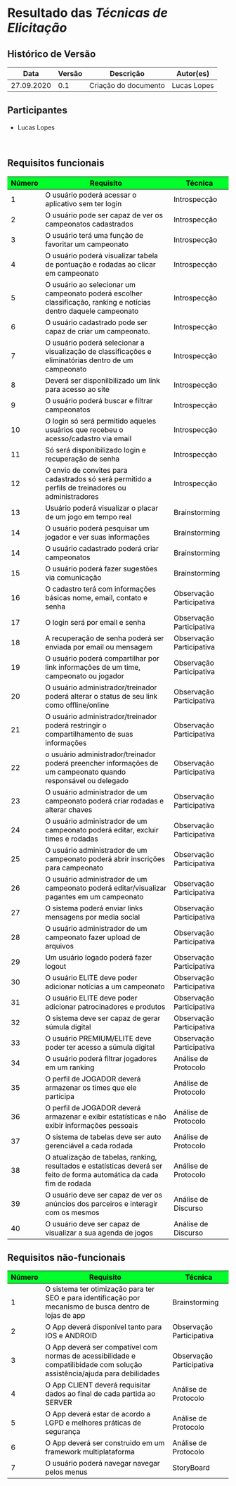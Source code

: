 # Resultado das *Técnicas de Elicitação*

## Histórico de Versão

<table class="table table-striped">
    <thead>
        <th>Data</th>
        <th>Versão </th>
        <th>Descrição</th>
        <th>Autor(es)</th>
    </thead>
    <tbody>
        <tr>
            <td> 27.09.2020 </td>
            <td> 0.1 </td>
            <td> Criação do documento </td>
            <td> Lucas Lopes </td>
        </tr>
    </tbody>
</table>

## Participantes
- Lucas Lopes
<br>

## Requisitos funcionais


<table class="table table-striped" style="color:black;">
    <thead style="background-color: #00ff2b;">
        <th>Número</th>
        <th>Requisito</th>
        <th>Técnica</th>
    </thead>
    <tbody>
        <tr>
            <td>1</td>
            <td>O usuário poderá acessar o aplicativo sem ter login</td>
            <td>Introspecção</td>
        </tr>
        <tr>
            <td>2</td>
            <td>O usuário pode ser capaz de ver os campeonatos cadastrados</td>
            <td>Introspecção</td>
        </tr>
        <tr>
            <td>3</td>
            <td>O usuário terá uma função de favoritar um campeonato</td>
            <td>Introspecção</td>
        </tr>
        <tr>
            <td>4</td>
            <td>O usuário poderá visualizar tabela de pontuação e rodadas ao clicar em campeonato</td>
            <td>Introspecção</td>
        </tr>
        <tr>
            <td>5</td>
            <td>O usuário ao selecionar um campeonato poderá escolher classificação, ranking e notícias dentro daquele
                campeonato</td>
            <td>Introspecção</td>
        </tr>
        <tr>
            <td>6</td>
            <td>O usuário cadastrado pode ser capaz de criar um campeonato.</td>
            <td>Introspecção</td>
        </tr>
        <tr>
            <td>7</td>
            <td>O usuário poderá selecionar a visualização de classificações e eliminatórias dentro de um campeonato
            </td>
            <td>Introspecção</td>
        </tr>
        <tr>
            <td>8</td>
            <td>Deverá ser disponilbilizado um link para acesso ao site </td>
            <td>Introspecção</td>
        </tr>
        <tr>
            <td>9</td>
            <td>O usuário poderá buscar e filtrar campeonatos</td>
            <td>Introspecção</td>
        </tr>
        <tr>
            <td>10</td>
            <td>O login só será permitido aqueles usuários que recebeu o acesso/cadastro via email</td>
            <td>Introspecção</td>
        </tr>
        <tr>
            <td>11</td>
            <td>Só será disponibilizado login e recuperação de senha</td>
            <td>Introspecção</td>
        </tr>
        <tr>
            <td>12</td>
            <td>O envio de convites para cadastrados só será permitido a perfils de treinadores ou administradores</td>
            <td>Introspecção</td>
        </tr>
        <tr>
            <td>13</td>
            <td>Usuário poderá visualizar o placar de um jogo em tempo real</td>
            <td>Brainstorming</td>
        </tr>
        <tr>
            <td>14</td>
            <td>O usuário poderá pesquisar um jogador e ver suas informações</td>
            <td>Brainstorming</td>
        </tr>
        <tr>
            <td>14</td>
            <td>O usuário cadastrado poderá criar campeonatos</td>
            <td>Brainstorming</td>
        </tr>
        <tr>
            <td>15</td>
            <td>O usuário poderá fazer sugestões via comunicação</td>
            <td>Brainstorming</td>
        </tr>
        <tr>
            <td>16</td>
            <td>O cadastro terá com informações básicas nome, email, contato e senha</td>
            <td>Observação Participativa</td>
        </tr>
        <tr>
            <td>17</td>
            <td>O login será por email e senha</td>
            <td>Observação Participativa</td>
        </tr>
        <tr>
            <td>18</td>
            <td>A recuperação de senha poderá ser enviada por email ou mensagem</td>
            <td>Observação Participativa</td>
        </tr>
        <tr>
            <td>19</td>
            <td>O usuário poderá compartilhar por link informações de um time, campeonato ou jogador </td>
            <td>Observação Participativa</td>
        </tr>
        <tr>
            <td>20</td>
            <td>O usuário administrador/treinador poderá alterar o status de seu link como offline/online</td>
            <td>Observação Participativa</td>
        </tr>
        <tr>
            <td>21</td>
            <td>O usuário administrador/treinador poderá restringir o compartilhamento de suas informações</td>
            <td>Observação Participativa</td>
        </tr>
        <tr>
            <td>22</td>
            <td>o usuário administrador/treinador poderá preencher informações de um campeonato quando responsável ou
                delegado</td>
            <td>Observação Participativa</td>
        </tr>
        <tr>
            <td>23</td>
            <td>O usuário administrador de um campeonato poderá criar rodadas e alterar chaves</td>
            <td>Observação Participativa</td>
        </tr>
        <tr>
            <td>24</td>
            <td>O usuário administrador de um campeonato poderá editar, excluir times e rodadas</td>
            <td>Observação Participativa</td>
        </tr>
        <tr>
            <td>25</td>
            <td>O usuário administrador de um campeonato  poderá abrir inscrições para campeonato</td>
            <td>Observação Participativa</td>
        </tr>
        <tr>
            <td>26</td>
            <td>O usuário administrador de um campeonato poderá editar/visualizar pagantes em um campeonato</td>
            <td>Observação Participativa</td>
        </tr>
        <tr>
            <td>27</td>
            <td>O sistema poderá enviar links mensagens por media social</td>
            <td>Observação Participativa</td>
        </tr>
        <tr>
            <td>28</td>
            <td>O usuário administrador de um campeonato  fazer upload de arquivos</td>
            <td>Observação Participativa</td>
        </tr>
        <tr>
            <td>29</td>
            <td>Um usuário logado poderá fazer logout</td>
            <td>Observação Participativa</td>
        </tr>
        <tr>
            <td>30</td>
            <td>O usuário ELITE deve poder adicionar notícias a um campeonato</td>
            <td>Observação Participativa</td>
        </tr>
        <tr>
            <td>31</td>
            <td>O usuário ELITE deve poder adicionar patrocinadores e produtos </td>
            <td>Observação Participativa</td>
        </tr>
        <tr>
            <td>32</td>
            <td>O sistema deve ser capaz de gerar súmula digital</td>
            <td>Observação Participativa</td>
        </tr>
        <tr>
            <td>33</td>
            <td>O usuário PREMIUM/ELITE deve poder ter acesso a súmula digital</td>
            <td>Observação Participativa</td>
        </tr>
        <tr>
            <td>34</td>
            <td>O usuário poderá filtrar jogadores em um ranking</td>
            <td>Análise de Protocolo</td>
        </tr>
        <tr>
            <td>35</td>
            <td>O perfil de JOGADOR deverá armazenar os times que ele participa</td>
            <td>Análise de Protocolo</td>
        </tr>
        <tr>
            <td>36</td>
            <td>O perfil de JOGADOR deverá armazenar e exibir estatísticas e  não exibir informações pessoais </td>
            <td>Análise de Protocolo</td>
        </tr>
        <tr>
            <td>37</td>
            <td>O sistema de tabelas deve ser auto gerenciável a cada rodada</td>
            <td>Análise de Protocolo</td>
        </tr>
        <tr>
            <td>38</td>
            <td>O atualização de tabelas, ranking, resultados e estatísticas deverá ser feito de forma automática da cada fim de rodada</td>
            <td>Análise de Protocolo</td>
        </tr>
        <tr>
            <td>39</td>
            <td>O usuário deve ser capaz de ver os anúncios dos parceiros e interagir com os mesmos</td>
            <td>Análise de Discurso</td>
        </tr>
        <tr>
            <td>40</td>
            <td>O usuário deve ser capaz de visualizar a sua agenda de jogos</td>
            <td>Análise de Discurso</td>
        </tr>
    </tbody>
</table>

## Requisitos não-funcionais


<table class="table table-striped" style="color:black;">
    <thead style="background-color: #00ff2b;">
        <th>Número</th>
        <th>Requisito</th>
        <th>Técnica</th>
    </thead>
    <tbody>
        <tr>
            <td>1</td>
            <td>O sistema ter otimização para ter SEO e para identificação por mecanismo de busca dentro de lojas de app</td>
            <td>Brainstorming</td>
        </tr>
        <tr>
            <td>2</td>
            <td>O App deverá disponível tanto para IOS e ANDROID</td>
            <td>Observação Participativa</td>
        </tr>
        <tr>
            <td>3</td>
            <td>O App deverá ser compatível com normas de acessibilidade e compatilibidade com solução assistência/ajuda para debilidades</td>
            <td>Observação Participativa</td>
        </tr>
        <tr>
            <td>4</td>
            <td>O App CLIENT deverá requisitar dados ao final de cada partida ao SERVER</td>
            <td>Análise de Protocolo</td>
        </tr>
        <tr>
            <td>5</td>
            <td>O App deverá estar de acordo a LGPD e melhores práticas de segurança</td>
            <td>Análise de Protocolo</td>
        </tr>
        <tr>
            <td>6</td>
            <td>O App deverá ser construido em um framework multiplataforma</td>
            <td>Análise de Protocolo</td>
        </tr>
        <tr>
            <td>7</td>
            <td>O usuário poderá navegar navegar pelos menus</td>
            <td>StoryBoard</td>
        </tr>
    </tbody>
</table>
